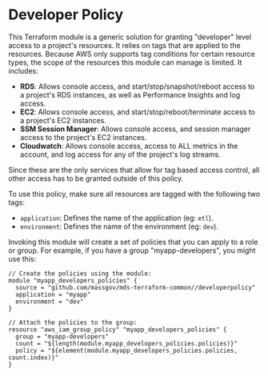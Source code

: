 Developer Policy
================

This Terraform module is a generic solution for granting "developer" level access to a project's resources.  It relies on tags that are applied to the resources.  Because AWS only supports tag conditions for certain resource types, the scope of the resources this module can manage is limited.  It includes:

* **RDS**: Allows console access, and start/stop/snapshot/reboot access to a project's RDS instances, as well as Performance Insights and log access.
* **EC2**: Allows console access, and start/stop/reboot/terminate access to a project's EC2 instances.
* **SSM Session Manager**: Allows console access, and session manager access to the project's EC2 instances.
* **Cloudwatch**: Allows console access, access to ALL metrics in the account, and log access for any of the project's log streams.

Since these are the only services that allow for tag based access control, all other access has to be granted outside of this policy.

To use this policy, make sure all resources are tagged with the following two tags:

* `application`: Defines the name of the application (eg: `etl`).
* `environment`: Defines the name of the environment (eg: `dev`).

Invoking this module will create a set of policies that you can apply to a role or group.  For example, if you have a group "myapp-developers", you might use this:

```hcl-terraform
// Create the policies using the module:
module "myapp_developers_policies" {
  source = "github.com/massgov/mds-terraform-common//developerpolicy"
  application = "myapp"
  environment = "dev"
}

// Attach the policies to the group:
resource "aws_iam_group_policy" "myapp_developers_policies" {
  group = "myapp-developers"
  count = "${length(module.myapp_developers_policies.policies)}"
  policy = "${element(module.myapp_developers_policies.policies, count.index)}"
}
```
